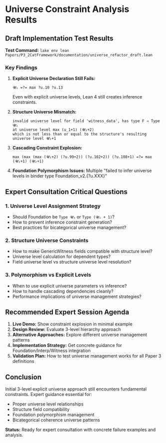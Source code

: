 # Universe Constraint Analysis Results

## Draft Implementation Test Results

**Test Command:** `lake env lean Papers/P3_2CatFramework/documentation/universe_refactor_draft.lean`

### Key Findings

1. **Explicit Universe Declaration Still Fails:**
   ```
   𝓤₁ =?= max ?u.10 ?u.13
   ```
   Even with explicit universe levels, Lean 4 still creates inference constraints.

2. **Structure Universe Mismatch:**
   ```
   invalid universe level for field 'witness_data', has type F → Type 𝓤₁
   at universe level max (u_1+1) (𝓤₁+2)
   which is not less than or equal to the structure's resulting universe level 𝓤₂+1
   ```

3. **Cascading Constraint Explosion:**
   ```
   max (max (max (𝓤₁+2) (?u.99+2)) (?u.102+2)) (?u.108+1) =?= max (𝓤₁+1) (𝓤₂+1)
   ```

4. **Foundation Polymorphism Issues:**
   Multiple "failed to infer universe levels in binder type Foundation_v2.{?u.XXX}"

## Expert Consultation Critical Questions

### 1. Universe Level Assignment Strategy
- Should Foundation be `Type 𝓤₁` or `Type (𝓤₁ + 1)`?
- How to prevent inference constraint generation?
- Best practices for bicategorical universe management?

### 2. Structure Universe Constraints  
- How to make GenericWitness fields compatible with structure level?
- Universe level calculation for dependent types?
- Field universe level vs structure universe level resolution?

### 3. Polymorphism vs Explicit Levels
- When to use explicit universe parameters vs inference?
- How to handle cascading dependencies cleanly?
- Performance implications of universe management strategies?

## Recommended Expert Session Agenda

1. **Live Demo:** Show constraint explosion in minimal example
2. **Design Review:** Evaluate 3-level hierarchy approach  
3. **Alternative Approaches:** Explore different universe management patterns
4. **Implementation Strategy:** Get concrete guidance for Foundation/Interp/Witness integration
5. **Validation Plan:** How to test universe management works for all Paper 3 definitions

## Conclusion

Initial 3-level explicit universe approach still encounters fundamental constraints. Expert guidance essential for:
- Proper universe level relationships
- Structure field compatibility 
- Foundation polymorphism management
- Bicategorical coherence universe patterns

**Status:** Ready for expert consultation with concrete failure examples and analysis.
